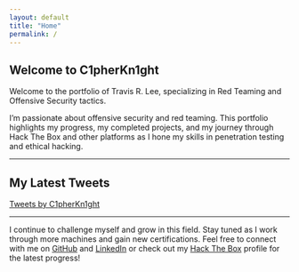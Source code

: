 ```yaml
---
layout: default
title: "Home"
permalink: /
---
```


## Welcome to C1pherKn1ght

Welcome to the portfolio of Travis R. Lee, specializing in Red Teaming and Offensive Security tactics.

I’m passionate about offensive security and red teaming. This portfolio highlights my progress, my completed projects, and my journey through Hack The Box and other platforms as I hone my skills in penetration testing and ethical hacking.

---

## My Latest Tweets

<a class="twitter-timeline" href="https://twitter.com/C1pherKn1ght?ref_src=twsrc%5Etfw">Tweets by C1pherKn1ght</a> 
<script async src="https://platform.twitter.com/widgets.js" charset="utf-8"></script>

---

I continue to challenge myself and grow in this field. Stay tuned as I work through more machines and gain new certifications. Feel free to connect with me on [GitHub](https://github.com/Travrl12) and [LinkedIn](https://www.linkedin.com/in/travisrlee) or check out my [Hack The Box](https://app.hackthebox.com/profile/2105172) profile for the latest progress!

